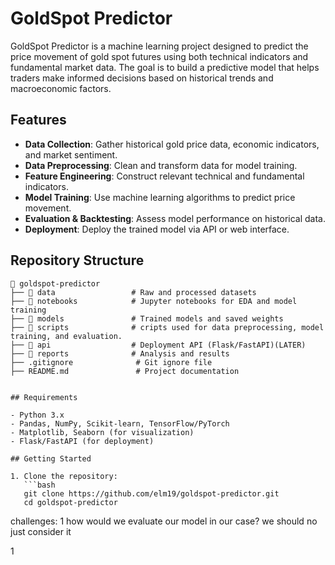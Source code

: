 # GoldSpot Predictor

GoldSpot Predictor is a machine learning project designed to predict the price movement of gold spot futures using both technical indicators and fundamental market data. The goal is to build a predictive model that helps traders make informed decisions based on historical trends and macroeconomic factors.

## Features

- **Data Collection**: Gather historical gold price data, economic indicators, and market sentiment.
- **Data Preprocessing**: Clean and transform data for model training.
- **Feature Engineering**: Construct relevant technical and fundamental indicators.
- **Model Training**: Use machine learning algorithms to predict price movement.
- **Evaluation & Backtesting**: Assess model performance on historical data.
- **Deployment**: Deploy the trained model via API or web interface.

## Repository Structure

```
📂 goldspot-predictor
├── 📂 data                 # Raw and processed datasets
├── 📂 notebooks            # Jupyter notebooks for EDA and model training
├── 📂 models               # Trained models and saved weights
├── 📂 scripts              # cripts used for data preprocessing, model training, and evaluation.
├── 📂 api                  # Deployment API (Flask/FastAPI)(LATER)
├── 📂 reports              # Analysis and results
├── .gitignore              # Git ignore file
├── README.md               # Project documentation


## Requirements

- Python 3.x
- Pandas, NumPy, Scikit-learn, TensorFlow/PyTorch
- Matplotlib, Seaborn (for visualization)
- Flask/FastAPI (for deployment)

## Getting Started

1. Clone the repository:
   ```bash
   git clone https://github.com/elm19/goldspot-predictor.git
   cd goldspot-predictor
   ```
   
  
  
challenges: 
1 how would we evaluate our model in our case? we should no just consider it 


1 
